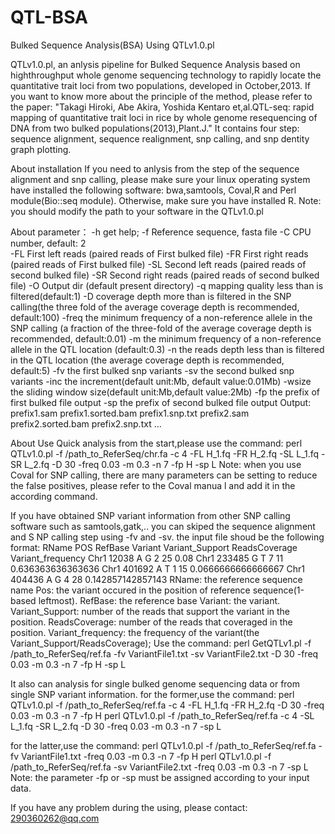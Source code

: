 # QTL-BSA
Bulked Sequence Analysis(BSA) Using QTLv1.0.pl

QTLv1.0.pl, an anlysis pipeline for Bulked Sequence Analysis based on highthroughput whole genome sequencing technology to rapidly locate the quantitative trait loci from two populations, developed in October,2013. If you want to know more about the principle of the method, please refer to the paper: "Takagi Hiroki, Abe Akira, Yoshida Kentaro et,al.QTL-seq: rapid mapping of quantitative trait loci in rice by whole genome resequencing of DNA from two bulked populations(2013),Plant.J." It contains four step: sequence alignment, sequence realignment, snp calling, and snp dentity graph plotting. 

About installation
If you need to anlysis from the step of the sequence alignment and snp calling, please make sure your linux operating system have installed the following software: bwa,samtools, Coval,R and Perl module(Bio::seq module). Otherwise, make sure you have installed R.
Note: you should modify the path to your software in the QTLv1.0.pl

About parameter：
-h      get help;
-f      Reference sequence, fasta file
-C      CPU number, default:    2       
-FL     First left reads (paired reads of First bulked file)
-FR     First right reads (paired reads of First bulked file)
-SL     Second left reads (paired reads of second bulked file)
-SR     Second right reads (paired reads of second bulked file)
-O      Output dir (default present directory)
-q      mapping quality less than is filtered(default:1)
-D      coverage depth more than is filtered in the SNP calling(the three fold of the average coverage depth is recommended, default:100)
-freq   the minimum frequency of a non-reference allele in the SNP calling 
              (a fraction of the three-fold of the average coverage depth is recommended, default:0.01)
-m      the minimum frequency of a non-reference allele in the QTL location (default:0.3)
-n      the reads depth less than is filtered in the QTL location
              (the average coverage depth is recommended, default:5)
-fv     the first bulked snp variants
-sv     the second bulked snp variants
-inc    the increment(default unit:Mb, default value:0.01Mb)
-wsize  the sliding window size(default unit:Mb,default value:2Mb)
-fp     the prefix of first bulked file output
-sp     the prefix of second bulked file output
Output: prefix1.sam prefix1.sorted.bam prefix1.snp.txt prefix2.sam prefix2.sorted.bam prefix2.snp.txt ...

About Use
Quick analysis from the start,please use the command:
perl QTLv1.0.pl -f /path_to_ReferSeq/chr.fa -c 4 -FL H_1.fq -FR H_2.fq -SL L_1.fq -SR L_2.fq -D 30 -freq 0.03 -m 0.3 -n 7 -fp H -sp L
Note: when you use Coval for SNP calling, there are many parameters can be setting to reduce the false positives, please refer to the Coval manua
l and add it in the according command.

If you have obtained SNP variant information from other SNP calling software such as samtools,gatk,.. you can skiped the sequence alignment and S
NP calling step using -fv and -sv. the input file shoud be the following format:
RName   POS     RefBase Variant Variant_Support ReadsCoverage Variant_frequency
Chr1    12038   A       G       2       25      0.08
Chr1    233485  G       T       7       11      0.636363636363636
Chr1    401692  A       T       1       15      0.0666666666666667
Chr1    404436  A       G       4       28      0.142857142857143
RName: the reference sequence name
Pos: the variant occured in the position of reference sequence(1-based leftmost).
RefBase: the reference base
Variant: the variant.
Variant_Support: number of the reads that support the variant in the position.
ReadsCoverage: number of the reads that coveraged in the position.
Variant_frequency: the frequency of the variant(the Variant_Support/ReadsCoverage);
Use the command: 
perl GetQTLv1.pl -f /path_to_ReferSeq/ref.fa -fv VariantFile1.txt -sv VariantFile2.txt -D 30 -freq 0.03 -m 0.3 -n 7 -fp H -sp L

It also can analysis for single bulked genome sequencing data or from single SNP variant information.
for the former,use the command:
perl QTLv1.0.pl -f /path_to_ReferSeq/ref.fa -c 4 -FL H_1.fq -FR H_2.fq -D 30 -freq 0.03 -m 0.3 -n 7 -fp H 
perl QTLv1.0.pl -f /path_to_ReferSeq/ref.fa -c 4 -SL L_1.fq -SR L_2.fq -D 30 -freq 0.03 -m 0.3 -n 7 -sp L

for the latter,use the command: 
perl QTLv1.0.pl -f /path_to_ReferSeq/ref.fa -fv VariantFile1.txt -freq 0.03 -m 0.3 -n 7 -fp H 
perl QTLv1.0.pl -f /path_to_ReferSeq/ref.fa -sv VariantFile2.txt -freq 0.03 -m 0.3 -n 7 -sp L
Note: the parameter -fp or -sp must be assigned according to your input data.


If you have any problem during the using, please contact: 290360262@qq.com
